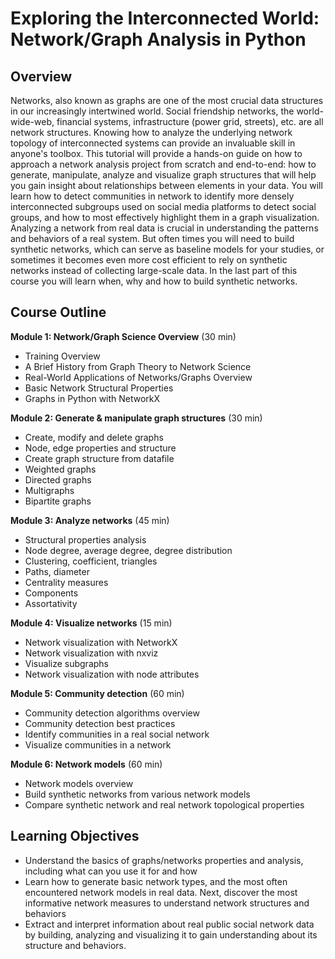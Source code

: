 # Exploring the Interconnected World: Network/Graph Analysis in Python


## Overview

Networks, also known as graphs are one of the most crucial data structures in our increasingly intertwined world. Social friendship networks, the world-wide-web, financial systems, infrastructure (power grid, streets), etc. are all network structures. Knowing how to analyze the underlying network topology of interconnected systems can provide an invaluable skill in anyone's toolbox. This tutorial will provide a hands-on guide on how to approach a network analysis project from scratch and end-to-end: how to generate, manipulate, analyze and visualize graph structures that will help you gain insight about relationships between elements in your data. You will learn how to detect communities in network to identify more densely interconnected subgroups used on social media platforms to detect social groups, and how to most effectively highlight them in a graph visualization. Analyzing a network from real data is crucial in understanding the patterns and behaviors of a real system. But often times you will need to build synthetic networks, which can serve as baseline models for your studies, or sometimes it becomes even more cost efficient to rely on synthetic networks instead of collecting large-scale data. In the last part of this course you will learn when, why and how to build synthetic networks. 

## Course Outline

**Module 1: Network/Graph Science Overview** (30 min)

- Training Overview 
- A Brief History from Graph Theory to Network Science
- Real-World Applications of Networks/Graphs Overview
- Basic Network Structural Properties
- Graphs in Python with NetworkX

**Module 2: Generate & manipulate graph structures** (30 min)

- Create, modify and delete graphs 
- Node, edge properties and structure
- Create graph structure from datafile 
- Weighted graphs
- Directed graphs
- Multigraphs
- Bipartite graphs


**Module 3: Analyze networks** (45 min)

- Structural properties analysis
- Node degree, average degree, degree distribution
- Clustering, coefficient, triangles
- Paths, diameter
- Centrality measures
- Components
- Assortativity

**Module 4: Visualize networks** (15 min)

- Network visualization with NetworkX
- Network visualization with nxviz
- Visualize subgraphs
- Network visualization with node attributes


**Module 5: Community detection** (60 min)

- Community detection algorithms overview
- Community detection best practices
- Identify communities in a real social network 
- Visualize communities in a network 

**Module 6: Network models** (60 min)

- Network models overview
- Build synthetic networks from various network models 
- Compare synthetic network and real network topological properties


## Learning Objectives
- Understand the basics of graphs/networks properties and analysis, including what can you use it for and how
- Learn how to generate basic network types, and the most often encountered network models in real data. Next, discover the most informative network measures to understand network structures and behaviors
- Extract and interpret information about real public social network data by building, analyzing and visualizing it to gain understanding about its structure and behaviors.


